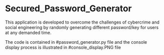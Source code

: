 # Secured_Password_Generator

This application is developed to overcome the challenges of cybercrime and social engineering by randomly generating different password/key for users at any demanded time. 

The code is contained in #password_generator.py file and the console display process is illustrated in #console_display.PNG file
